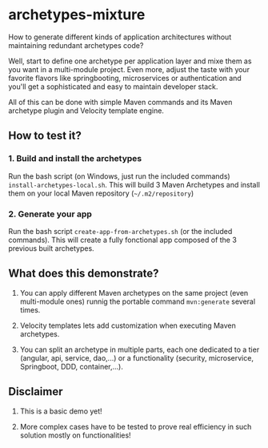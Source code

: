 # archetypes-mixture
How to generate different kinds of application architectures without maintaining redundant archetypes code?

Well, start to define one archetype per application layer and mixe them as you want in a multi-module project. Even more, adjust the taste with your favorite flavors like springbooting, microservices or authentication and you'll get a sophisticated and easy to maintain developer stack.

All of this can be done with simple Maven commands and its Maven archetype plugin and Velocity template engine.

## How to test it?

### 1. Build and install the archetypes
Run the bash script (on Windows, just run the included commands) `install-archetypes-local.sh`.
This will build 3 Maven Archetypes and install them on your local Maven repository (`~/.m2/repository`)

### 2. Generate your app
Run the bash script `create-app-from-archetypes.sh` (or the included commands).
This will create a fully fonctional app composed of the 3 previous built archetypes.

## What does this demonstrate?

1. You can apply different Maven archetypes on the same project (even multi-module ones) runnig the portable command `mvn:generate` several times.

1. Velocity templates lets add customization when executing Maven archetypes.

1. You can split an archetype in multiple parts, each one dedicated to a tier (angular, api, service, dao,...) or a functionality (security, microservice, Springboot, DDD, container,...).

## Disclaimer

1. This is a basic demo yet!

1. More complex cases have to be tested to prove real efficiency in such solution mostly on functionalities!
